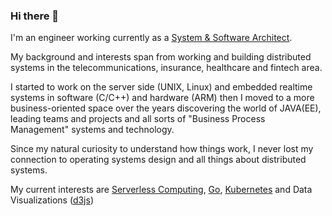 ### Hi there 👋

I'm an engineer working currently as a [System & Software Architect](https://www.linkedin.com/in/marcellanz/).

My background and interests span from working and building distributed systems in the telecommunications, insurance, healthcare and fintech area.

I started to work on the server side (UNIX, Linux) and embedded realtime systems in software (C/C++) and hardware (ARM) then I moved to a more business-oriented space over the years discovering the world of JAVA(EE), leading teams and projects and all sorts of "Business Process Management" systems and technology.

Since my natural curiosity to understand how things work, I never lost my connection to operating systems design and all things about distributed systems.

My current interests are [Serverless Computing](https://cloudstate.io), [Go](https://golang.org), [Kubernetes](https://kubernetes.io) and Data Visualizations ([d3js](https://d3js.org))

<!--
**marcellanz/marcellanz** is a ✨ _special_ ✨ repository because its `README.md` (this file) appears on your GitHub profile.

Here are some ideas to get you started:

- 🔭 I’m currently working on ...
- 🌱 I’m currently learning ...
- 👯 I’m looking to collaborate on ...
- 🤔 I’m looking for help with ...
- 💬 Ask me about ...
- 📫 How to reach me: ...
- 😄 Pronouns: ...
- ⚡ Fun fact: ...
-->
